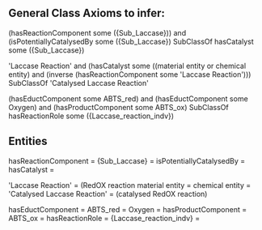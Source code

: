 ## General Class Axioms to infer:

(hasReactionComponent some ({Sub_Laccase})) and (isPotentiallyCatalysedBy some ({Sub_Laccase}) SubClassOf hasCatalyst some ({Sub_Laccase})

'Laccase Reaction' and (hasCatalyst some ((material entity or chemical entity) and (inverse (hasReactionComponent some 'Laccase Reaction'))) SubClassOf 'Catalysed Laccase Reaction'

(hasEductComponent some ABTS_red) and (hasEductComponent some Oxygen) and (hasProductComponent some ABTS_ox) SubClassOf hasReactionRole some ({Laccase_reaction_indv})


## Entities
hasReactionComponent = 
{Sub_Laccase} =
isPotentiallyCatalysedBy = 
hasCatalyst =

'Laccase Reaction' = (RedOX reaction
material entity =
chemical entity =
'Catalysed Laccase Reaction' = (catalysed RedOX reaction)


hasEductComponent =
ABTS_red = 
Oxygen = 
hasProductComponent =
ABTS_ox =
hasReactionRole =
{Laccase_reaction_indv} =
